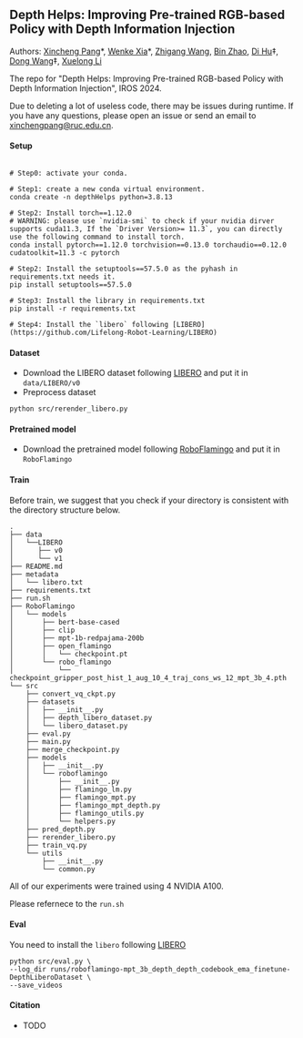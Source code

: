 ## Depth Helps: Improving Pre-trained RGB-based Policy with Depth Information Injection
Authors: [Xincheng Pang](https://github.com/pangxincheng)\*, [Wenke Xia](https://xwinks.github.io/)\*, [Zhigang Wang](https://scholar.google.com/citations?hl=zh-CN&user=cw3EaAYAAAAJ&view_op=list_works&sortby=pubdate), [Bin Zhao](https://scholar.google.com/citations?user=DQB0hqwAAAAJ&hl=zh-CN), [Di Hu](https://dtaoo.github.io/)‡, [Dong Wang](https://scholar.google.es/citations?user=dasL9V4AAAAJ&hl=zh-CN)‡, [Xuelong Li](https://iopen.nwpu.edu.cn/info/1329/1171.htm)

The repo for "Depth Helps: Improving Pre-trained RGB-based Policy with Depth Information Injection", IROS 2024.

Due to deleting a lot of useless code, there may be issues during runtime. If you have any questions, please open an issue or send an email to xinchengpang@ruc.edu.cn.

#### Setup
```shell

# Step0: activate your conda.

# Step1: create a new conda virtual environment.
conda create -n depthHelps python=3.8.13

# Step2: Install torch==1.12.0
# WARNING: please use `nvidia-smi` to check if your nvidia dirver supports cuda11.3, If the `Driver Version>= 11.3`, you can directly use the following command to install torch.
conda install pytorch==1.12.0 torchvision==0.13.0 torchaudio==0.12.0 cudatoolkit=11.3 -c pytorch

# Step2: Install the setuptools==57.5.0 as the pyhash in requirements.txt needs it.
pip install setuptools==57.5.0

# Step3: Install the library in requirements.txt
pip install -r requirements.txt

# Step4: Install the `libero` following [LIBERO](https://github.com/Lifelong-Robot-Learning/LIBERO)
```

#### Dataset
- Download the LIBERO dataset following [LIBERO](https://github.com/Lifelong-Robot-Learning/LIBERO) and put it in `data/LIBERO/v0`
- Preprocess dataset
```shell
python src/rerender_libero.py
```

#### Pretrained model
- Download the pretrained model following [RoboFlamingo](https://github.com/RoboFlamingo/RoboFlamingo) and put it in `RoboFlamingo`


#### Train

Before train, we suggest that you check if your directory is consistent with the directory structure below.
```
.
├── data
│   └──LIBERO
│      ├── v0
│      └── v1
├── README.md
├── metadata
│   └── libero.txt
├── requirements.txt
├── run.sh
├── RoboFlamingo
│   └── models
│       ├── bert-base-cased
│       ├── clip
│       ├── mpt-1b-redpajama-200b
│       ├── open_flamingo
│       │   └── checkpoint.pt
│       └── robo_flamingo
│           └── checkpoint_gripper_post_hist_1_aug_10_4_traj_cons_ws_12_mpt_3b_4.pth
└── src
    ├── convert_vq_ckpt.py
    ├── datasets
    │   ├── __init__.py
    │   ├── depth_libero_dataset.py
    │   └── libero_dataset.py
    ├── eval.py
    ├── main.py
    ├── merge_checkpoint.py
    ├── models
    │   ├── __init__.py
    │   └── roboflamingo
    │       ├── __init__.py
    │       ├── flamingo_lm.py
    │       ├── flamingo_mpt.py
    │       ├── flamingo_mpt_depth.py
    │       ├── flamingo_utils.py
    │       └── helpers.py
    ├── pred_depth.py
    ├── rerender_libero.py
    ├── train_vq.py
    └── utils
        ├── __init__.py
        └── common.py
```
All of our experiments were trained using 4 NVIDIA A100.

Please refernece to the `run.sh`

#### Eval
You need to install the `libero` following [LIBERO](https://github.com/Lifelong-Robot-Learning/LIBERO)
```shell
python src/eval.py \
--log_dir runs/roboflamingo-mpt_3b_depth_depth_codebook_ema_finetune-DepthLiberoDataset \
--save_videos
```

#### Citation
- TODO